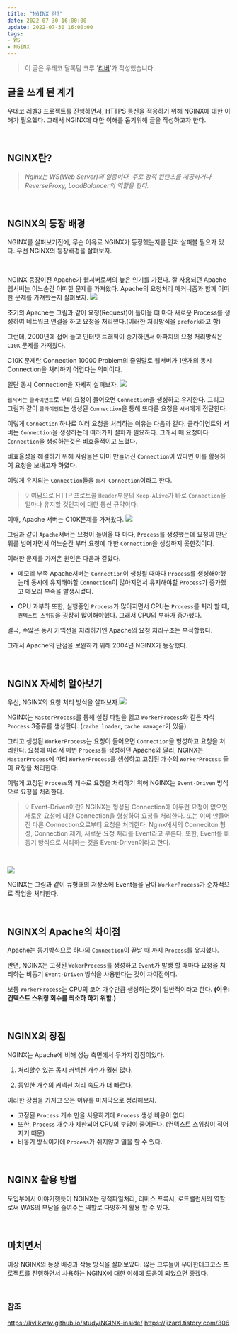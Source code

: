 ```yaml
---
title: "NGINX 란?"
date: 2022-07-30 16:00:00
update: 2022-07-30 16:00:00
tags:
- WS
- NGINX
---
```


> 이 글은 우테코 달록팀 크루 '[리버](https://github.com/gudonghee2000)'가 작성했습니다.

## 글을 쓰게 된 계기
우테코 레벨3 프로젝트를 진행하면서, HTTPS 통신을 적용하기 위해 NGINX에 대한 이해가 필요했다.
그래서 NGINX에 대한 이해를 돕기위해 글을 작성하고자 한다.

<br>

## NGINX란?
> _Nginx는 WS(Web Server)의 일종이다. 주로 정적 컨텐츠를 제공하거나 ReverseProxy, LoadBalancer의 역할을 한다._

<br>

## NGINX의 등장 배경
NGINX를 살펴보기전에, 무슨 이유로 NGINX가 등장했는지를 먼저 살펴볼 필요가 있다. 우선 NGINX의 등장배경을 살펴보자.

<br>

NGINX 등장이전 Apache가 웹서버로써의 높은 인기를 가졌다.
잘 사용되던 Apache 웹서버는 어느순간 어떠한 문제를 가져왔다. Apache의 요청처리 메커니즘과 함께 어떠한 문제를 가져왔는지 살펴보자. 
![](https://velog.velcdn.com/images/gudonghee2000/post/4c31d7af-155b-4998-9ef3-93559914949e/image.JPG)


초기의 Apache는 그림과 같이 요청(Request)이 들어올 떄 마다 새로운 Process를 생성하여 네트워크 연결을 하고 요청을 처리했다.(이러한 처리방식을 `prefork`라고 함)

그런데, 2000년에 접어 들고 인터넷 트래픽이 증가하면서 아파치의 요청 처리방식은 `C10K` 문제를 가져왔다.
> 
C10K 문제란 Connection 10000 Problem의 줄임말로 웹서버가 1만개의 동시 Connection을 처리하기 어렵다는 의미이다.



일단 동시 Connection을 자세히 살펴보자.
![](https://velog.velcdn.com/images/gudonghee2000/post/954a297f-e564-43b1-acfa-0f2452854647/image.JPG)


`웹서버`는 `클라이언트`로 부터 요청이 들어오면 `Connection`을 생성하고 유지한다.
그리고 그림과 같이 `클라이언트`는 생성된 `Connection`을 통해 또다른 요청을 `서버`에게 전달한다. 

이렇게 `Connection` 하나로 여러 요청을 처리하는 이유는 다음과 같다. 클라이언트와 서버는 `Connection`을 생성하는데 여러가지 절차가 필요하다. 
그래서 매 요청마다 `Connection`을 생성하는것은 비효율적이고 느렸다. 

비효율성을 해결하기 위해 사람들은 이미 만들어진 `Connection`이 있다면 이를 활용하여 요청을 보내고자 하였다.

이렇게 유지되는 `Connection`들을 `동시 Connection`이라고 한다.

> 💡 여담으로 HTTP 프로토콜 `Header`부분의 `Keep-Alive`가 바로 `Connection`을 얼마나 유지할 것인지에 대한 통신 규약이다.

이때, Apache 서버는 C10K문제를 가져왔다.
![](https://velog.velcdn.com/images/gudonghee2000/post/fa69475a-0326-4652-b1da-616e60164dea/image.JPG)

그림과 같이 `Apache`서버는 요청이 들어올 때 마다, `Process`를 생성했는데 요청이 만단위를 넘어가면서 어느순간 부터 요청에 대한 `Connection`을 생성하지 못한것이다. 

이러한 문제를 가져온 원인은 다음과 같았다.
-  메모리 부족
Apache서버는 `Connection`이 생성될 때마다 `Process`를 생성해야했는데 동시에 유지해야할 `Connection`이 많아지면서 유지해야할 `Process`가 증가했고 메모리 부족을 발생시켰다.

- CPU 과부하
또한, 실행중인 `Process`가 많아지면서 CPU는 `Process`를 처리 할 때, `컨텍스트 스위칭`을 굉장히 많이해야했다. 그래서 CPU의 부하가 증가했다.

결국, 수많은 동시 커넥션을 처리하기엔 Apache의 요청 처리구조는 부적합했다.

그래서 Apache의 단점을 보완하기 위해 2004년 NGINX가 등장했다.

<br>

## NGINX 자세히 알아보기

우선, NGINX의 요청 처리 방식을 살펴보자.![](https://velog.velcdn.com/images/gudonghee2000/post/93b0890b-c015-46d0-9165-5cf6a7b4d9f6/image.JPG)

NGINX는 `MasterProcess`를 통해 설정 파일을 읽고 `WorkerProcess`와 같은 자식 `Process` 3종류를 생성한다. (`cache loader`, `cache manager`가 있음)

그리고 생성된 `WorkerProcess`는 요청이 들어오면 `Connection`을 형성하고 요청을 처리한다.
요청에 따라서 매번 `Process`를 생성하던 Apache와 달리, NGINX는 `MasterProcess`에 따라 `WorkerProcess`를 생성하고 고정된 개수의 `WorkerProcess` 들이 요청을 처리한다.

이렇게 고정된 `Process`의 개수로 요청을 처리하기 위해 NGINX는 `Event-Driven` 방식으로 요청을 처리한다.

> 💡 Event-Driven이란?
NGINX는 형성된 Connection에 아무런 요청이 없으면 새로운 요청에 대한 Connection을 형성하여 요청을 처리한다. 
또는 이미 만들어진 다른 Connection으로부터 요청을 처리한다. 
Nginx에서의 Conneciton 형성, Connection 제거, 새로운 요청 처리를 Event라고 부른다.
또한, Event를 비동기 방식으로 처리하는 것을 Event-Driven이라고 한다.

<br>

![](https://velog.velcdn.com/images/gudonghee2000/post/f1b98399-de8f-4f10-bbba-050ca377c4be/image.JPG)

NGINX는 그림과 같이 큐형태의 저장소에 Event들을 담아 `WorkerProcess`가 순차적으로 작업을 처리한다.

<br>

## NGINX의 Apache의 차이점
Apache는 동기방식으로 하나의 `Connection`이 끝날 때 까지 `Process`를 유지했다. 

반면, NGINX는 고정된 `WokerProcess`를 생성하고 `Event`가 발생 할 때마다 요청을 처리하는 비동기 `Event-Driven` 방식을 사용한다는 것이 차이점이다.

보통 `WorkerProcess`는 CPU의 코어 개수만큼 생성하는것이 일반적이라고 한다. **(이유: 컨텍스트 스위칭 회수를 최소하 하기 위함.)**

<br>

## NGINX의 장점
NGINX는 Apache에 비해 성능 측면에서 두가지 장점이있다.

1. 처리할수 있는 동시 커넥션 개수가 훨씬 많다.

2. 동일한 개수의 커넥션 처리 속도가 더 빠르다.

이러한 장점을 가지고 오는 이유를 마지막으로 정리해보자.
- 고정된 `Process` 개수 만을 사용하기에 `Process` 생성 비용이 없다.
- 또한, `Process` 개수가 제한되어 CPU의 부담이 줄어든다. (컨텍스트 스위칭이 적어지기 때문)
- 비동기 방식이기에 `Process`가 쉬지않고 일을 할 수 있다.

<br>

## NGINX 활용 방법
도입부에서 이야기햇듯이 NGINX는 정적파일처리, 리버스 프록시, 로드밸런서의 역할로써 WAS의 부담을 줄여주는 역할로 다양하게 활용 할 수 있다.

<br>

## 마치면서
이상 NGINX의 등장 배경과 작동 방식을 살펴보았다.
많은 크루들이 우아한테크코스 프로젝트를 진행하면서 사용하는 NGINX에 대한 이해에 도움이 되었으면 좋겠다.

<br>

### 참조
https://livlikwav.github.io/study/NGINX-inside/
https://jizard.tistory.com/306
